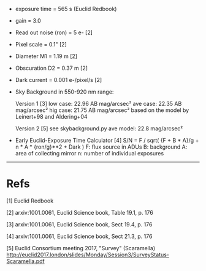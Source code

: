 - exposure time = 565 s (Euclid Redbook)
- gain = 3.0
- Read out noise (ron) = 5 e- [2]
- Pixel scale = 0.1" [2]
- Diameter M1 = 1.19 m [2]
- Obscuration D2 = 0.37 m [2]
- Dark current = 0.001 e-/pixel/s [2]
- Sky Background in 550-920 nm range: 

	Version 1 [3]
		low case: 22.96 AB mag/arcsec²
		ave case: 22.35 AB mag/arcsec²
		hig case: 21.75 AB mag/arcsec²
	based on the model by Leinert+98 and Aldering+04

	Version 2 [5]
		see skybackground.py
		ave model: 22.8 mag/arcsec²

- Early Euclid-Exposure Time Calculator [4]
	S/N = F / sqrt( {F + B * A}/g + n * A * {ron/g}**2 + Dark )
		F: flux source in ADUs
		B: background
		A: area of collecting mirror
		n: number of individual exposures

------------------------------------------

# Refs

[1] Euclid Redbook

[2] arxiv:1001.0061, Euclid Science book, Table 19.1, p. 176

[3] arxiv:1001.0061, Euclid Science book, Sect 19.4, p. 176

[4] arxiv:1001.0061, Euclid Science book, Sect 21.3, p. 176

[5] Euclid Consortium meeting 2017, "Survey" (Scaramella) http://euclid2017.london/slides/Monday/Session3/SurveyStatus-Scaramella.pdf
